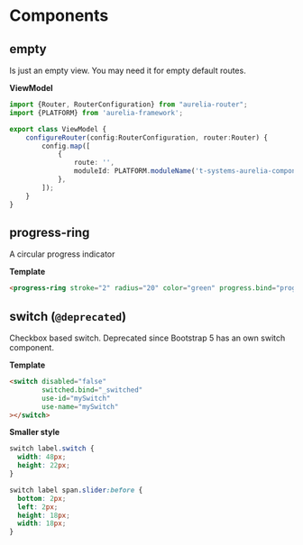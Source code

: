 # Components

## empty

Is just an empty view. You may need it for empty default routes.

**ViewModel**
```typescript
import {Router, RouterConfiguration} from "aurelia-router";
import {PLATFORM} from 'aurelia-framework';

export class ViewModel {
    configureRouter(config:RouterConfiguration, router:Router) {
        config.map([
            {
                route: '',
                moduleId: PLATFORM.moduleName('t-systems-aurelia-components/src/components/empty/empty'),
            },
        ]);
    }
}
```

## progress-ring

A circular progress indicator

**Template**
```html
<progress-ring stroke="2" radius="20" color="green" progress.bind="progress"></progress-ring>
```

## switch (`@deprecated`)

Checkbox based switch. Deprecated since Bootstrap 5 has an own switch component.

**Template**
```html
<switch disabled="false"
        switched.bind="_switched"
        use-id="mySwitch"
        use-name="mySwitch"
></switch>
```

**Smaller style**
```css
switch label.switch {
  width: 48px;
  height: 22px;
}

switch label span.slider:before {
  bottom: 2px;
  left: 2px;
  height: 18px;
  width: 18px;
}
```
